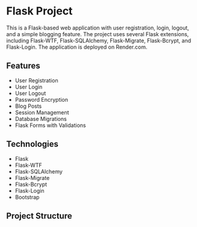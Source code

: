# Flask Project

This is a Flask-based web application with user registration, login, logout, and a simple blogging feature. The project uses several Flask extensions, including Flask-WTF, Flask-SQLAlchemy, Flask-Migrate, Flask-Bcrypt, and Flask-Login. The application is deployed on Render.com.

## Features

- User Registration
- User Login
- User Logout
- Password Encryption
- Blog Posts
- Session Management
- Database Migrations
- Flask Forms with Validations

## Technologies

- Flask
- Flask-WTF
- Flask-SQLAlchemy
- Flask-Migrate
- Flask-Bcrypt
- Flask-Login
- Bootstrap

## Project Structure




